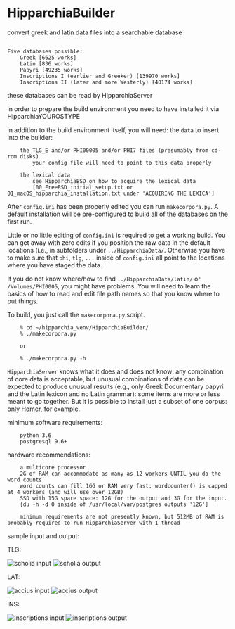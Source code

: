 # HipparchiaBuilder

convert greek and latin data files into a searchable database

```

Five databases possible:
    Greek [6625 works]
    Latin [836 works]
    Papyri [49235 works]
    Inscriptions I (earlier and Greeker) [139970 works]
    Inscriptions II (later and more Westerly) [40174 works]

```

these databases can be read by HipparchiaServer

in order to prepare the build environment you need to have installed it via HipparchiaYOUROSTYPE

in addition to the build environment itself, you will need: the `data` to insert into the builder:

```
    the TLG_E and/or PHI00005 and/or PHI7 files (presumably from cd-rom disks)
        your config file will need to point to this data properly

    the lexical data 
        see HipparchiaBSD on how to acquire the lexical data
        [00_FreeBSD_initial_setup.txt or 01_macOS_hipparchia_installation.txt under 'ACQUIRING THE LEXICA']
```

After `config.ini` has been properly edited you can run `makecorpora.py`. A default installation will 
be pre-configured to build all of the databases on the first run.

Little or no little editing of `config.ini` is required to get a working build. You can get away with zero 
edits if you position the raw data in the default locations (i.e., in subfolders under `../HipparchiaData/`. 
Otherwise you have to make sure that `phi`, `tlg`, `...` inside of `config.ini`
all point to the locations where you have staged the data.

If you do not know where/how to find `../HipparchiaData/latin/` or `/Volumes/PHI0005`, you might have problems.
You will need to learn the basics of how to read and edit file path names so that you know where to put things. 

To build, you just call the `makecorpora.py` script. 

```
    % cd ~/hipparchia_venv/HipparchiaBuilder/
    % ./makecorpora.py
    
    or
    
    % ./makecorpora.py -h
```

`HipparchiaServer` knows what it does and does not know: any combination of core data is acceptable, but unusual
combinations of data can be expected to produce unusual results (e.g., only Greek Documentary papyri and the Latin
lexicon and no Latin grammar): some items are more or less meant to go together. But it is possible to install
just a subset of one corpus: only Homer, for example.

minimum software requirements:
```
    python 3.6
    postgresql 9.6+
```

hardware recommendations:
```
	a multicore processor
	2G of RAM can accommodate as many as 12 workers UNTIL you do the word counts
	word counts can fill 16G or RAM very fast: wordcounter() is capped at 4 workers (and will use over 12GB)
	SSD with 15G spare space: 12G for the output and 3G for the input.
	[du -h -d 0 inside of /usr/local/var/postgres outputs '12G']

	minimum requirements are not presently known, but 512MB of RAM is probably required to run HipparchiaServer with 1 thread

```

sample input and output:

TLG:

![scholia input](readmeimages/scholia_input.png)
![scholia output](readmeimages/scholia_output.png)

LAT:

![accius input](readmeimages/accius_input.png)
![accius output](readmeimages/accius_output.png)

INS:

![inscriptions input](readmeimages/inscriptions_input.png)
![inscriptions output](readmeimages/inscriptions_output.png)